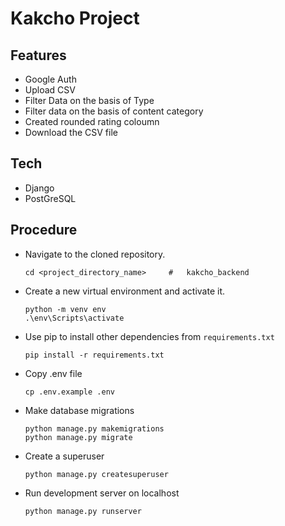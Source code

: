 # Kakcho Project

## Features
- Google Auth
- Upload CSV
- Filter Data on the basis of Type
- Filter data on the basis of content category
- Created rounded rating coloumn
- Download the CSV file

## Tech

- Django
- PostGreSQL

## Procedure

- Navigate to the cloned repository.
    ```
    cd <project_directory_name>     #   kakcho_backend
    ```
- Create a new virtual environment and activate it.
    ```
    python -m venv env
    .\env\Scripts\activate
    ```
- Use pip to install other dependencies from `requirements.txt`
    ```
    pip install -r requirements.txt
    ```
- Copy .env file
   ```
   cp .env.example .env
   ```
- Make database migrations
    ```
    python manage.py makemigrations
    python manage.py migrate
    ```
- Create a superuser
    ```
    python manage.py createsuperuser
    ```
- Run development server on localhost
    ```
    python manage.py runserver
    ```
